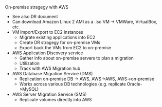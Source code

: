 On-premise stragegy with AWS
- See also DR document
- Can download Amazon Linux 2 AMI as a .iso VM -> VMWare, VirtualBox, etc.
- VM Import/Export to EC2 instances
  - Migrate existing applications into EC2 
  - Create DR stragegy for on-premise VMs
  - Export back the VMs from EC2 to on-premise
- AWS Application Discovery service
  - Gather info about on-premise servers to plan a migration
  - Utilization
  - Track with AWS Migration hub
- AWS Database Migration Service (DMS)
  - Replication on-premise DB -> AWS, AWS->AWS, AWS->on-premise
  - Works across various DB technologies (e.g. replicate Oracle->MySQL)
- AWS Server Migration Service (SMS)
  - Replicate volumes directly into AWS
